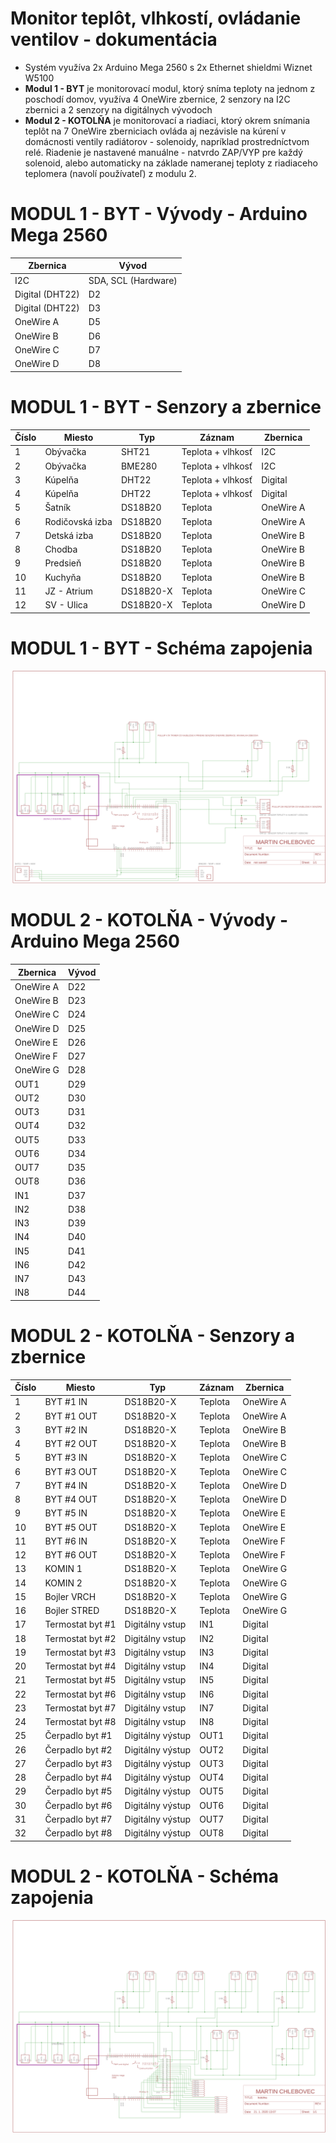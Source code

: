 # Monitor teplôt, vlhkostí, ovládanie ventilov - dokumentácia
* Systém využíva 2x Arduino Mega 2560 s 2x Ethernet shieldmi Wiznet W5100
* **Modul 1 - BYT** je monitorovací modul, ktorý sníma teploty na jednom z poschodí domov, využíva 4 OneWire zbernice, 2 senzory na I2C zbernici a 2 senzory na digitálnych vývodoch
* **Modul 2 - KOTOLŇA** je monitorovací a riadiaci, ktorý okrem snímania teplôt na 7 OneWire zberniciach ovláda aj nezávisle na kúrení v domácnosti ventily radiátorov - solenoidy, napríklad prostredníctvom relé. Riadenie je nastavené manuálne - natvrdo ZAP/VYP pre každý solenoid, alebo automaticky na základe nameranej teploty z riadiaceho teplomera (navolí používateľ) z modulu 2. 
# MODUL 1 - BYT - Vývody - Arduino Mega 2560
| Zbernica | Vývod |
| --- | --- |
| I2C | SDA, SCL (Hardware) |
| Digital (DHT22) | D2 |
| Digital (DHT22) | D3 |
| OneWire A | D5 |
| OneWire B | D6 |
| OneWire C | D7 |
| OneWire D | D8 |

# MODUL 1 - BYT - Senzory a zbernice
| Číslo | Miesto | Typ | Záznam | Zbernica |
| --- | --- | --- | --- | --- |
| 1 | Obývačka | SHT21 | Teplota + vlhkosť | I2C |
| 2 | Obývačka | BME280 | Teplota + vlhkosť | I2C |
| 3 | Kúpelňa | DHT22 | Teplota + vlhkosť | Digital |
| 4 | Kúpelňa | DHT22 | Teplota + vlhkosť | Digital |
| 5 | Šatník | DS18B20 | Teplota | OneWire A |
| 6 | Rodičovská izba | DS18B20 | Teplota | OneWire A |
| 7 | Detská izba | DS18B20 | Teplota | OneWire B |
| 8 | Chodba | DS18B20 | Teplota | OneWire B |
| 9 | Predsieň | DS18B20 | Teplota | OneWire B |
| 10 | Kuchyňa | DS18B20 | Teplota | OneWire B |
| 11 | JZ - Atrium| DS18B20-X | Teplota | OneWire C |
| 12 | SV - Ulica | DS18B20-X | Teplota | OneWire D |

# MODUL 1 - BYT - Schéma zapojenia
![MODUL 1 - BYT - Schéma zapojenia pre Arduino](https://raw.githubusercontent.com/martinius96/Monitor-teploty-vlhkosti-kurenie/master/SCHEMA_BYT_MODUL_1.png)



# MODUL 2 - KOTOLŇA - Vývody - Arduino Mega 2560
| Zbernica | Vývod |
| --- | --- |
| OneWire A | D22 |
| OneWire B | D23 |
| OneWire C | D24 |
| OneWire D | D25 |
| OneWire E | D26 |
| OneWire F | D27 |
| OneWire G | D28 |
| OUT1 | D29 |
| OUT2 | D30 |
| OUT3 | D31 |
| OUT4 | D32 |
| OUT5 | D33 |
| OUT6 | D34 |
| OUT7 | D35 |
| OUT8 | D36 |
| IN1 | D37 |
| IN2 | D38 |
| IN3 | D39 |
| IN4 | D40 |
| IN5 | D41 |
| IN6 | D42 |
| IN7 | D43 |
| IN8 | D44 |

# MODUL 2 - KOTOLŇA - Senzory a zbernice
| Číslo | Miesto | Typ | Záznam | Zbernica |
| --- | --- | --- | --- | --- |
| 1 | BYT #1 IN | DS18B20-X | Teplota | OneWire A |
| 2 | BYT #1 OUT | DS18B20-X | Teplota | OneWire A |
| 3 | BYT #2 IN | DS18B20-X| Teplota | OneWire B |
| 4 | BYT #2 OUT | DS18B20-X | Teplota | OneWire B |
| 5 | BYT #3 IN | DS18B20-X | Teplota | OneWire C |
| 6 | BYT #3 OUT | DS18B20-X | Teplota | OneWire C |
| 7 | BYT #4 IN | DS18B20-X | Teplota | OneWire D |
| 8 | BYT #4 OUT | DS18B20-X | Teplota | OneWire D |
| 9 | BYT #5 IN | DS18B20-X | Teplota | OneWire E |
| 10 | BYT #5 OUT | DS18B20-X | Teplota | OneWire E |
| 11 | BYT #6 IN | DS18B20-X | Teplota | OneWire F |
| 12 | BYT #6 OUT | DS18B20-X | Teplota | OneWire F |
| 13 | KOMIN 1 | DS18B20-X | Teplota | OneWire G |
| 14 | KOMIN 2 | DS18B20-X | Teplota | OneWire G |
| 15 | Bojler VRCH | DS18B20-X | Teplota | OneWire G |
| 16 | Bojler STRED | DS18B20-X | Teplota | OneWire G |
| 17 | Termostat byt #1 | Digitálny vstup | IN1 | Digital |
| 18 | Termostat byt #2 | Digitálny vstup | IN2 | Digital |
| 19 | Termostat byt #3 | Digitálny vstup | IN3 | Digital |
| 20 | Termostat byt #4 | Digitálny vstup | IN4 | Digital |
| 21 | Termostat byt #5 | Digitálny vstup | IN5 | Digital |
| 22 | Termostat byt #6 | Digitálny vstup | IN6 | Digital |
| 23 | Termostat byt #7 | Digitálny vstup | IN7 | Digital |
| 24 | Termostat byt #8 | Digitálny vstup | IN8 | Digital |
| 25 | Čerpadlo byt #1 | Digitálny výstup | OUT1 | Digital |
| 26 | Čerpadlo byt #2 | Digitálny výstup | OUT2 | Digital |
| 27 | Čerpadlo byt #3 | Digitálny výstup | OUT3 | Digital |
| 28 | Čerpadlo byt #4 | Digitálny výstup | OUT4 | Digital |
| 29 | Čerpadlo byt #5 | Digitálny výstup | OUT5 | Digital |
| 30 | Čerpadlo byt #6 | Digitálny výstup | OUT6 | Digital |
| 31 | Čerpadlo byt #7 | Digitálny výstup | OUT7 | Digital |
| 32 | Čerpadlo byt #8 | Digitálny výstup | OUT8 | Digital |

# MODUL 2 - KOTOLŇA - Schéma zapojenia
![MODUL 2 - KOTOLŇA - Schéma zapojenia pre Arduino](https://raw.githubusercontent.com/martinius96/Monitor-teploty-vlhkosti-kurenie/master/SCHEMA_KOTOLNA_MODUL_2.png)
